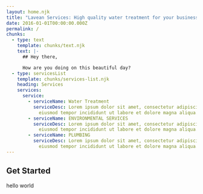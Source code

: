 ```yaml
---
layout: home.njk
title: "Lavean Services: High quality water treatment for your business."
date: 2016-01-01T00:00:00.000Z
permalink: /
chunks:
  - type: text
    template: chunks/text.njk
    text: |-
      ## Hey there,

      How are you doing on this beautiful day?
  - type: servicesList
    template: chunks/services-list.njk
    heading: Services
    services:
      service:
        - serviceName: Water Treatment
          serviceDesc: Lorem ipsum dolor sit amet, consectetur adipiscing elit, sed do
            eiusmod tempor incididunt ut labore et dolore magna aliqua.
        - serviceName: ENVIRONMENTAL SERVICES
          serviceDesc: Lorem ipsum dolor sit amet, consectetur adipiscing elit, sed do
            eiusmod tempor incididunt ut labore et dolore magna aliqua.
        - serviceName: PLUMBING
          serviceDesc: Lorem ipsum dolor sit amet, consectetur adipiscing elit, sed do
            eiusmod tempor incididunt ut labore et dolore magna aliqua.
---
```


## Get Started 

hello world